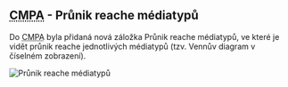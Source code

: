 ﻿---
categories: [fenix]
layout: fenix
---
## <abbr title="Crossmediální postanalýza">CMPA</abbr> - Průnik reache médiatypů
Do <abbr title="Crossmediální postanalýza">CMPA</abbr> byla přidaná nová záložka Průnik reache médiatypů, ve které je vidět průnik reache jednotlivých médiatypů (tzv. Vennův diagram v číselném zobrazení).

![Průnik reache médiatypů]({{site.url}}/data/prunikreachemediatypu.png "Průnik reache médiatypů")